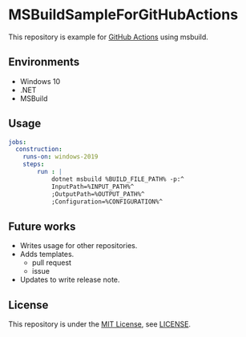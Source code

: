 # MSBuildSampleForGitHubActions

This repository is example for [GitHub Actions](https://github.co.jp/features/actions) using msbuild.

## Environments

- Windows 10
- .NET
- MSBuild

## Usage

```yaml
jobs:
  construction:
    runs-on: windows-2019
    steps:
        run : |
            dotnet msbuild %BUILD_FILE_PATH% -p:^
            InputPath=%INPUT_PATH%^
            ;OutputPath=%OUTPUT_PATH%^
            ;Configuration=%CONFIGURATION%^
```

## Future works

- Writes usage for other repositories.
- Adds templates.
  - pull request
  - issue
- Updates to write release note.

## License

This repository is under the [MIT License](https://opensource.org/licenses/mit-license.php), see [LICENSE](./LICENSE.txt).
